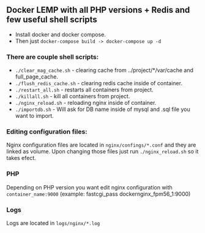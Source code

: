 ## Docker LEMP with all PHP versions + Redis and few useful shell scripts
- Install docker and docker compose.
- Then just ```docker-compose build -> docker-compose up -d```  
### There are couple shell scripts:
- ```./clear_mag_cache.sh``` - clearing cache from ../project/*/var/cache and full_page_cache.  
- ```./flush_redis_cache.sh``` - clearing redis cache inside of container.  
- ```./restart_all.sh``` - restarts all containers from project. 
- ```./killall.sh``` - kill all containers from project. 
- ```./nginx_reload.sh``` - reloading nginx inside of container.  
- ```./importdb.sh``` - Will ask for DB name inside of mysql and .sql file you want to import. 
### Editing configuration files:  
Nginx configuration files are located in ```nginx/confings/*.conf``` and they are linked as volume. Upon changing those files just run ```./nginx_reload.sh``` so it takes efect.  
### PHP
Depending on PHP version you want edit nginx configuration with ```container_name:9000``` (example: fastcgi_pass dockernginx_fpm56_1:9000)
### Logs
Logs are located in ```logs/nginx/*.log``` 

